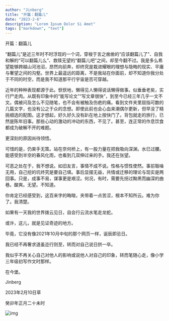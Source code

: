 ```yaml
---
author: "Jinberg"
title: "开篇：翻篇儿"
date: "2023-2-6"
description: "Lorem Ipsum Dolor Si Amet"
tags: ["markdown", "text"]
---
```


开篇：翻篇儿

“翻篇儿”是近三年时不时浮现的一个词，穿梭于言之凿凿的“应该翻篇儿了”、自我和解的“可以翻篇儿么”、救赎无望的“翻篇儿吧”之间，却至今翻不过。我是多么希望能够跨越山河池沼，昂然向前奔，却终究是栽进耀眼的理想与隐晦的现实、平庸与奢望之间的沟壑。世界上最遥远的距离，不是我站在你面前，却不知道你我分处于不同的时空，而是我不知道那平行宇宙是否可穿越。

近年的种种表现都源于此。恹恹地，懒得见人懒得说话懒得做事。似垂垂老矣，实行尸走肉。从既有印象中的“能写论文”“写文章很快”，到至今已经三年几乎一文不文。偶被问及怎么不见随笔，也不会有被触及伤疤的痛。看到文件夹里屈指可数的几篇文字，也没有公之于众的念想。即使此前也会心血来潮偶尔更新，但早没了精挑细选的配图。这才想起，好久好久没有趴在地上按快门了。背包就走的旅行，已然是陈年旧事。那些心动的激动的冲动的东西，不见了。甚至，连正常的作息饮食都成为破解不开的难题。

更深刻的原因尚待领悟。

可惜的是，仍束手无策。站在奈何桥上，有一股力量在把我吸向深渊。水已过腰。能感受到半空的春风化雨，也看到几双伸过来的手。我还在张望。

可恶之处在于，我不想说。如旧友言，事情不成不说。性格与惯性使然。事前聒噪无用，自己挖的坑终究是要自己填。事后显摆无益，共情或迁移的理论与现实是两回事。只是，成事不易，谋事更是艰涩。何况，有时，需要先拐过黝黑而幽深的曲巷。酸爽。无望。不知道。

你肯定已经感受到，这百来字的晦暗，夹带着一点苦涩，根本不知所云。难为你了。我清楚。

如果有一天我的世界拨云见日，自会行云流水笔走龙蛇。

或许，这儿，就是见证奇迹的地方。

毕竟，它没有像2021年10月中旬的那个网页一样，诞辰即忌日。

我已经不再奢求道虽迩行则至，转而对自己说日拱一卒。

我似乎不再关心自己对他人的影响或说他人对自己的印象，转而笔随心走，像小学三年级初写作文时那样。

在今堡。

Jinberg

2023年2月10日草

癸卯年正月二十未时

![img](/images/20200210.webp "仙居")

